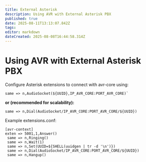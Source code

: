 ```yaml
---
title: External Asterisk
description: Using AVR with External Asterisk PBX
published: true
date: 2025-08-11T13:13:07.842Z
tags: 
editor: markdown
dateCreated: 2025-08-08T16:44:58.314Z
---
```


# Using AVR with External Asterisk PBX

Configure Asterisk extensions to connect with avr-core using:

```
same => n,AudioSocket(${UUID},IP_AVR_CORE:PORT_AVR_CORE)`
```

**or (recommended for scalability):**

```
same => n,Dial(AudioSocket/IP_AVR_CORE:PORT_AVR_CORE/${UUID})
```

Example extensions.conf:

```env
[avr-context]
exten => 5001,1,Answer()
 same => n,Ringing()
 same => n,Wait(1)
 same => n,Set(UUID=${SHELL(uuidgen | tr -d '\n')})
 same => n,Dial(AudioSocket/IP_AVR_CORE:PORT_AVR_CORE/${UUID})
 same => n,Hangup()
```
 

